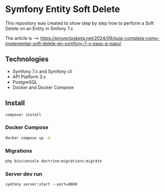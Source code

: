 # Symfony Entity Soft Delete

This repository was created to show step by step how to perform a Soft Delete on an Entity in Smfony 7.x

The article is --> https://proyectosbeta.net/2024/09/guia-completa-como-implementar-soft-delete-en-symfony-7-x-paso-a-paso/

## Technologies 

* Symfony 7.x and Symfony cli
* API Platform 3.x
* PostgreSQL
* Docker and Docker Compose

## Install

```bash
composer install
```

### Docker Compose

```bash
docker compose up -d
```

### Migrations

```bash
php bin/console doctrine:migrations:migrate
```

### Server dev run

```basg
symfony server:start --port=8080
```
